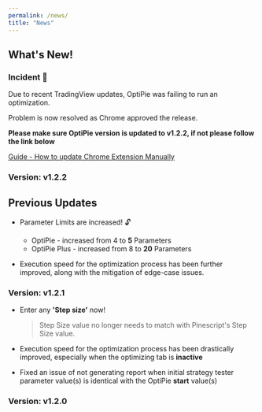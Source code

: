 ```yaml
---
permalink: /news/
title: "News"
---
```


## What's New!
### **Incident 🚨**

Due to recent TradingView updates, OptiPie was failing to run an optimization.

Problem is now resolved as Chrome approved the release.

**Please make sure OptiPie version is updated to v1.2.2, if not please follow the link below**

[Guide - How to update Chrome Extension Manually](https://help.qlik.com/talend/en-US/api-tester-user-guide/Cloud/updating-chrome-extension)


### Version: v1.2.2

## Previous Updates

- Parameter Limits are increased! 🔓 
    - OptiPie - increased from 4 to **5** Parameters
    - OptiPie Plus - increased from 8 to **20** Parameters
   
- Execution speed for the optimization process has been further improved, along with the mitigation of edge-case issues.

### Version: v1.2.1

- Enter any **'Step size'** now! 

    > Step Size value no longer needs to match with Pinescript's Step Size value.
   
- Execution speed for the optimization process has been drastically improved, especially when the optimizing tab is **inactive** 
- Fixed an issue of not generating report when initial strategy tester parameter value(s) is identical with the OptiPie **start** value(s)

### Version: v1.2.0